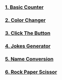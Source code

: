 
### [1. Basic Counter](./BasicCounter/)

### [2. Color Changer](./ColorChanger/)

### [3. Click The Button](./ClickTheButton/)

### [4. Jokes Generator](./JokesGenerator/)

### [5. Name Conversion](./NameConversion/)

### [6. Rock Paper Scissor](./RockPaperScissor/)
